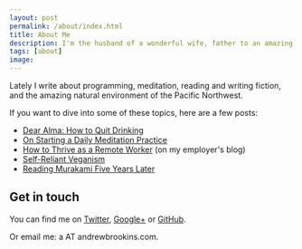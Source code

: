 ```yaml
---
layout: post
permalink: /about/index.html
title: About Me
description: I'm the husband of a wonderful wife, father to an amazing daughter, and a programmer living in Portland, Oregon.
tags: [about]
image:
---
```


Lately I write about programming, meditation, reading and writing fiction, and the amazing natural environment of the Pacific Northwest.

If you want to dive into some of these topics, here are a few posts:
<ul>
	<li><a href="https://andrewbrookins.com/life/dear-alma-how-to-quit-drinking/">Dear Alma: How to Quit Drinking</a></li>
	<li><a href="http://andrewbrookins.com/buddhism/on-starting-a-daily-meditation-practice/">On Starting a Daily Meditation Practice</a></li>
	<li><a href="https://www.safaribooksonline.com/blog/2014/11/15/thrive-remote-developer/">How to Thrive as a Remote Worker</a> (on my employer's blog)</li>
	<li><a href="http://andrewbrookins.com/books/self-reliant-veganism/">Self-Reliant Veganism</a></li>
	<li><a href="http://andrewbrookins.com/books/reading-murakami-five-years-later/">Reading Murakami Five Years Later</a></li>
</ul>
<h2>Get in touch</h2>
You can find me on <a href="https://twitter.com/abrookins">Twitter</a>, <a href="https://plus.google.com/+AndrewBrookins">Google+</a> or <a href="https://github.com/abrookins">GitHub</a>.

Or email me: a AT andrewbrookins.com.